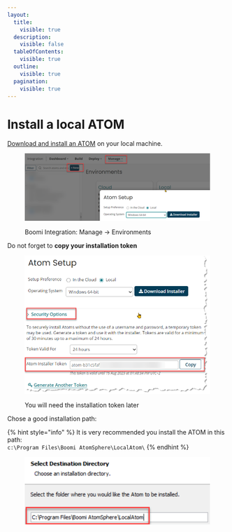 ```yaml
---
layout:
  title:
    visible: true
  description:
    visible: false
  tableOfContents:
    visible: true
  outline:
    visible: true
  pagination:
    visible: true
---
```


# Install a local ATOM

[Download and install an ATOM](https://help.boomi.com/bundle/integration/page/t-atm-Downloading\_the\_local\_Atom\_installer.html) on your local machine.

<div align="left">

<figure><img src="../../.gitbook/assets/PreReq01.png" alt="" width="563"><figcaption><p>Boomi Integration: Manage -> Environments</p></figcaption></figure>

</div>

Do not forget to **copy your installation token**

<figure><img src="../../.gitbook/assets/image.png" alt=""><figcaption><p>You will need the installation token later</p></figcaption></figure>

Chose a good installation path:

{% hint style="info" %}
&#x20;It is very recommended you install the ATOM in this path: \
`c:\Program Files\Boomi AtomSphere\LocalAtom\`
{% endhint %}

<figure><img src="../../.gitbook/assets/Untitled (1).png" alt=""><figcaption></figcaption></figure>
